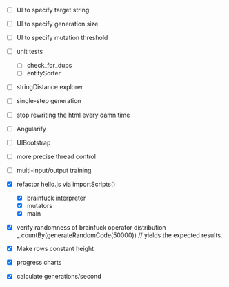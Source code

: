 - [ ] UI to specify target string
- [ ] UI to specify generation size
- [ ] UI to specify mutation threshold
- [ ] unit tests
  - [ ] check_for_dups
  - [ ] entitySorter
- [ ] stringDistance explorer
- [ ] single-step generation
- [ ] stop rewriting the html every damn time

- [ ] Angularify
- [ ] UIBootstrap
- [ ] more precise thread control
- [ ] multi-input/output training


- [x] refactor hello.js via importScripts()
    - [x] brainfuck interpreter
    - [x] mutators
    - [x] main
- [x] verify randomness of brainfuck operator distribution
      _.countBy(generateRandomCode(50000)) // yields the expected results.
- [x] Make rows constant height
- [X] progress charts
- [X] calculate generations/second
